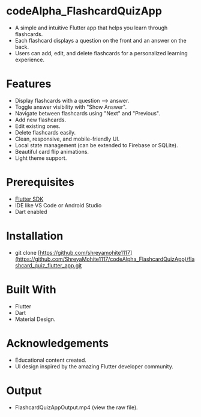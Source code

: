 # codeAlpha_FlashcardQuizApp
- A simple and intuitive Flutter app that helps you learn through flashcards.
- Each flashcard displays a question on the front and an  answer on the back.
- Users can add, edit, and delete flashcards for a personalized learning experience.

# Features
- Display flashcards with a question --> answer.
- Toggle answer visibility with "Show Answer".
- Navigate between flashcards using "Next" and "Previous".
- Add new flashcards.
- Edit existing ones.
- Delete flashcards easily.
- Clean, responsive, and mobile-friendly UI.
- Local state management (can be extended to Firebase or SQLite).
- Beautiful card flip animations.
- Light theme support.


# Prerequisites
- [Flutter SDK](https://flutter.dev/docs/get-started/install)
- IDE like VS Code or Android Studio
- Dart enabled

# Installation
- git clone [https://github.com/shreyamohite1117](https://github.com/ShreyaMohite1117/codeAlpha_FlashcardQuizApp)/flashcard_quiz_flutter_app.git

# Built With
- Flutter
- Dart
- Material Design.

# Acknowledgements
- Educational content created. 
- UI design inspired by the amazing Flutter developer community.

# Output
- FlashcardQuizAppOutput.mp4 (view the raw file).

